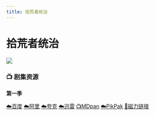 ```yaml
---
title: 拾荒者统治
---
```


# 拾荒者统治
![](/image/拾荒者统治.webp)

### 📺 剧集资源

**第一季**  <Badge type="tip" text="康复重症监护室字幕组" />

[☁️百度](https://pan.baidu.com/s/1HkYGMEJBNOo0ZQozsX0TcQ?pwd=1tiu)  [☁️阿里](https://www.aliyundrive.com/s/5r68nMegPKP)  [☁️夸克](https://pan.quark.cn/s/4d0e3556f1c9)  [☁️迅雷](https://pan.xunlei.com/s/VNnh8dF5gIXcHGWlwnCiSIJvA1?pwd=p6is#)  [📺MDpan](https://pan.mdsub.top/zh-CN/%E6%8B%BE%E8%8D%92%E8%80%85%E7%BB%9F%E6%B2%BB/)  [☁️PikPak](https://mypikpak.com/s/VNmW4rKTbvU9vVcZnz8rrvgwo1) [🧲磁力链接](magnet:?xt=urn:btih:668804a90fa6c97f51ec256f9c62a9dd24c3acaf)